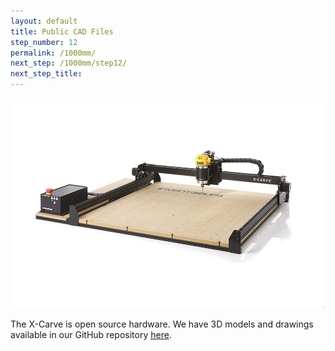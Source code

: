 ```yaml
---
layout: default
title: Public CAD Files
step_number: 12
permalink: /1000mm/
next_step: /1000mm/step12/
next_step_title:
---
```



<img src="/assets/x-carve-main.jpg">

The X-Carve is open source hardware. We have 3D models and drawings available in our GitHub repository <a href="https://github.com/inventables/x-carve-instructions">here</a>.
